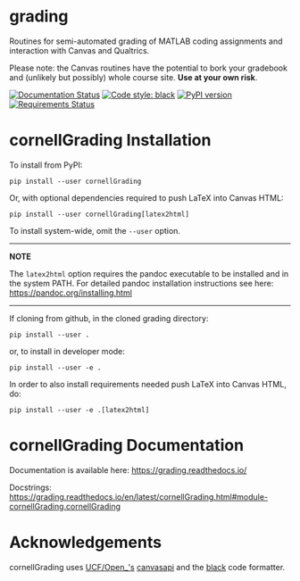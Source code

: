 # grading
Routines for semi-automated grading of MATLAB coding assignments and interaction with Canvas and Qualtrics.

Please note: the Canvas routines have the potential to bork your gradebook and (unlikely but possibly) whole course site. **Use at your own risk**. 

[![Documentation Status](https://readthedocs.org/projects/grading/badge/?version=latest)](https://grading.readthedocs.io/en/latest/?badge=latest)
<a href="https://github.com/psf/black"><img alt="Code style: black" src="https://img.shields.io/badge/code%20style-black-000000.svg"></a>
[![PyPI version](https://badge.fury.io/py/cornellGrading.svg)](https://badge.fury.io/py/cornellGrading)
[![Requirements Status](https://requires.io/github/dsavransky/grading/requirements.svg?branch=main)](https://requires.io/github/dsavransky/grading/requirements/?branch=main)

cornellGrading Installation
==============================
To install from PyPI:

```
pip install --user cornellGrading
```

Or, with optional dependencies required to push LaTeX into Canvas HTML:

```
pip install --user cornellGrading[latex2html]
```

To install system-wide, omit the `--user` option.

---
**NOTE**

The `latex2html` option requires the pandoc executable to be installed and in the system PATH.  For detailed pandoc installation instructions see here: https://pandoc.org/installing.html

---

If cloning from github, in the cloned grading directory:

```
pip install --user .
```

or, to install in developer mode:

```
pip install --user -e .
```

In order to also install requirements needed push LaTeX into Canvas HTML, do:

```
pip install --user -e .[latex2html]
```

cornellGrading Documentation
================================
Documentation is available here: https://grading.readthedocs.io/

Docstrings: https://grading.readthedocs.io/en/latest/cornellGrading.html#module-cornellGrading.cornellGrading

Acknowledgements
=====================
cornellGrading uses [UCF/Open_'s](https://ucfopen.github.io/) [canvasapi](https://github.com/ucfopen/canvasapi) and the [black](https://github.com/psf/black) code formatter. 
